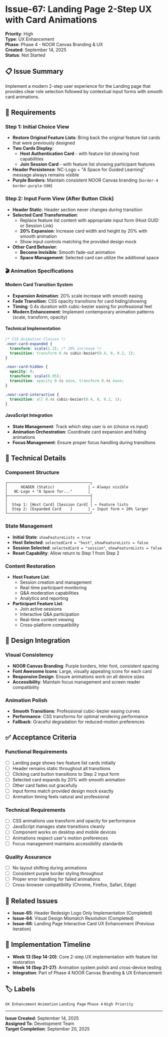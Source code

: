 # Issue-67: Landing Page 2-Step UX with Card Animations

**Priority**: High  
**Type**: UX Enhancement  
**Phase**: Phase 4 - NOOR Canvas Branding & UX  
**Created**: September 14, 2025  
**Status**: Not Started  

## 📋 **Issue Summary**

Implement a modern 2-step user experience for the Landing page that provides clear role selection followed by contextual input forms with smooth card animations.

## 🎯 **Requirements**

### **Step 1: Initial Choice View**
- **Restore Original Feature Lists**: Bring back the original feature list cards that were previously designed
- **Two Cards Display**: 
  - **Host Authentication Card** - with feature list showing host capabilities
  - **Join Session Card** - with feature list showing participant features
- **Header Persistence**: NC-Logo + "A Space for Guided Learning" message always remains visible
- **Purple Borders**: Maintain consistent NOOR Canvas branding (`border-4 border-purple-500`)

### **Step 2: Input Form View (After Button Click)**
- **Header Static**: Header section never changes during transition
- **Selected Card Transformation**:
  - Replace feature list content with appropriate input form (Host GUID or Session Link)
  - **20% Expansion**: Increase card width and height by 20% with smooth animation
  - Show input controls matching the provided design mock
- **Other Card Behavior**:
  - **Become Invisible**: Smooth fade-out animation
  - **Space Management**: Selected card can utilize the additional space

### **🎬 Animation Specifications**

#### **Modern Card Transition System**
- **Expansion Animation**: 20% scale increase with smooth easing
- **Fade Transition**: CSS opacity transitions for card hiding/showing
- **Timing**: 0.4s duration with cubic-bezier easing for professional feel
- **Modern Enhancement**: Implement contemporary animation patterns (scale, transform, opacity)

#### **Technical Implementation**
```css
/* CSS Animation Classes */
.noor-card-expanded {
  transform: scale(1.2); /* 20% increase */
  transition: transform 0.4s cubic-bezier(0.4, 0, 0.2, 1);
}

.noor-card-hidden {
  opacity: 0;
  transform: scale(0.95);
  transition: opacity 0.4s ease, transform 0.4s ease;
}

.noor-card-interactive {
  transition: all 0.4s cubic-bezier(0.4, 0, 0.2, 1);
}
```

#### **JavaScript Integration**
- **State Management**: Track which step user is on (choice vs input)
- **Animation Orchestration**: Coordinate card expansion and hiding animations
- **Focus Management**: Ensure proper focus handling during transitions

## 🔧 **Technical Details**

### **Component Structure**
```
┌─────────────────────────────────────┐
│      HEADER (Static)               │ ← Always visible
│   NC-Logo + "A Space for..."       │
├─────────────────────────────────────┤
│                                     │
│  Step 1: [Host Card] [Session Card] │ ← Feature lists
│  Step 2: [Expanded Card    ]       │ ← Input form + 20% larger
└─────────────────────────────────────┘
```

### **State Management**
- **Initial State**: `showFeatureLists = true`
- **Host Selected**: `selectedCard = "host"`, `showFeatureLists = false`
- **Session Selected**: `selectedCard = "session"`, `showFeatureLists = false`
- **Reset Capability**: Allow return to Step 1 from Step 2

### **Content Restoration**
- **Host Feature List**: 
  - Session creation and management
  - Real-time participant monitoring
  - Q&A moderation capabilities
  - Analytics and reporting
- **Participant Feature List**:
  - Join active sessions
  - Interactive Q&A participation
  - Real-time content viewing
  - Cross-platform compatibility

## 🎨 **Design Integration**

### **Visual Consistency**
- **NOOR Canvas Branding**: Purple borders, Inter font, consistent spacing
- **Font Awesome Icons**: Large, visually appealing icons for each card
- **Responsive Design**: Ensure animations work on all device sizes
- **Accessibility**: Maintain focus management and screen reader compatibility

### **Animation Polish**
- **Smooth Transitions**: Professional cubic-bezier easing curves
- **Performance**: CSS transforms for optimal rendering performance
- **Fallback**: Graceful degradation for reduced-motion preferences

## ✅ **Acceptance Criteria**

### **Functional Requirements**
- [ ] Landing page shows two feature list cards initially
- [ ] Header remains static throughout all transitions
- [ ] Clicking card button transitions to Step 2 input form
- [ ] Selected card expands by 20% with smooth animation
- [ ] Other card fades out gracefully
- [ ] Input forms match provided design mock exactly
- [ ] Animation timing feels natural and professional

### **Technical Requirements**
- [ ] CSS animations use transform and opacity for performance
- [ ] JavaScript manages state transitions cleanly
- [ ] Component works on desktop and mobile devices
- [ ] Animations respect user's motion preferences
- [ ] Focus management maintains accessibility standards

### **Quality Assurance**
- [ ] No layout shifting during animations
- [ ] Consistent purple border styling throughout
- [ ] Proper error handling for failed animations
- [ ] Cross-browser compatibility (Chrome, Firefox, Safari, Edge)

## 🔗 **Related Issues**
- **Issue-65**: Header Redesign Logo Only Implementation (Completed)
- **Issue-64**: Visual Design Mismatch Resolution (Completed)
- **Issue-66**: Landing Page Interactive Card UX Enhancement (Previous iteration)

## 📅 **Implementation Timeline**
- **Week 13 (Sep 14-20)**: Core 2-step UX implementation with feature list restoration
- **Week 14 (Sep 21-27)**: Animation system polish and cross-device testing
- **Integration**: Part of Phase 4 NOOR Canvas Branding & UX Enhancement

## 🏷️ **Labels**
`UX Enhancement` `Animation` `Landing Page` `Phase 4` `High Priority`

---

**Issue Created**: September 14, 2025  
**Assigned To**: Development Team  
**Target Completion**: September 20, 2025
